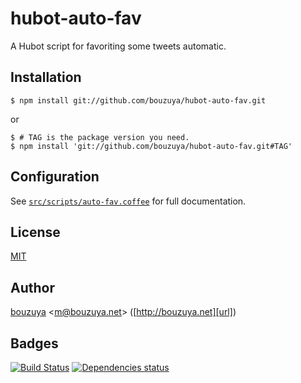 # hubot-auto-fav

A Hubot script for favoriting some tweets automatic.

## Installation

    $ npm install git://github.com/bouzuya/hubot-auto-fav.git

or

    $ # TAG is the package version you need.
    $ npm install 'git://github.com/bouzuya/hubot-auto-fav.git#TAG'

## Configuration

See [`src/scripts/auto-fav.coffee`](src/scripts/auto-fav.coffee) for full documentation.

## License

[MIT](LICENSE)

## Author

[bouzuya][user] &lt;[m@bouzuya.net][mail]&gt; ([http://bouzuya.net][url])

## Badges

[![Build Status][travis-badge]][travis]
[![Dependencies status][david-dm-badge]][david-dm]

[travis]: https://travis-ci.org/bouzuya/hubot-auto-fav
[travis-badge]: https://travis-ci.org/bouzuya/hubot-auto-fav.svg?branch=master
[david-dm]: https://david-dm.org/bouzuya/hubot-auto-fav
[david-dm-badge]: https://david-dm.org/bouzuya/hubot-auto-fav.png
[user]: https://github.com/bouzuya
[mail]: mailto:m@bouzuya.net
[url]: http://bouzuya.net
